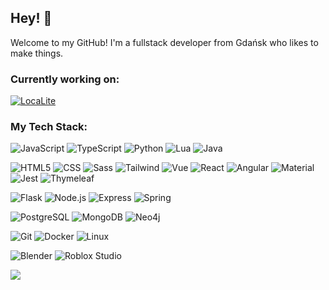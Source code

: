 ## Hey! 👋
Welcome to my GitHub! I'm a fullstack developer from Gdańsk who likes to make things.

### Currently working on:

[![LocaLite](https://github-readme-stats.vercel.app/api/pin/?username=oworob&repo=localite&show_owner=true)](https://github.com/oworob/localite)

### My Tech Stack:
![JavaScript](https://img.shields.io/badge/-JavaScript-c4af0c?style=for-the-badge&logo=javascript&logoColor=white)
![TypeScript](https://img.shields.io/badge/-TypeScript-3178C6?style=for-the-badge&logo=typescript&logoColor=white)
![Python](https://img.shields.io/badge/-Python-3776AB?style=for-the-badge&logo=python&logoColor=white)
![Lua](https://img.shields.io/badge/-Lua-2C2D72?style=for-the-badge&logo=lua&logoColor=white)
![Java](https://img.shields.io/badge/-Java-f89820?style=for-the-badge&logo=java&logoColor=white)

![HTML5](https://img.shields.io/badge/-HTML5-E34F26?style=for-the-badge&logo=html5&logoColor=white)
![CSS](https://img.shields.io/badge/-CSS-663399?style=for-the-badge&logo=css&logoColor=white)
![Sass](https://img.shields.io/badge/-Sass-CC6699?style=for-the-badge&logo=sass&logoColor=white)
![Tailwind](https://img.shields.io/badge/-Tailwind-06B6D4?style=for-the-badge&logo=tailwindcss&logoColor=white)
![Vue](https://img.shields.io/badge/-Vue-4FC08D?style=for-the-badge&logo=vuedotjs&logoColor=white)
![React](https://img.shields.io/badge/-React-46bfe0?style=for-the-badge&logo=react&logoColor=white)
![Angular](https://img.shields.io/badge/-Angular-c3002f?style=for-the-badge&logo=angular&logoColor=white)
![Material](https://img.shields.io/badge/-Material-757575?style=for-the-badge&logo=materialdesign&logoColor=white)
![Jest](https://img.shields.io/badge/-Jest-C21325?style=for-the-badge&logo=jest&logoColor=white)
![Thymeleaf](https://img.shields.io/badge/-Thymeleaf-005F0F?style=for-the-badge&logo=thymeleaf&logoColor=white)

![Flask](https://img.shields.io/badge/-Flask-000000?style=for-the-badge&logo=flask&logoColor=white)
![Node.js](https://img.shields.io/badge/-Node.js-5FA04E?style=for-the-badge&logo=nodedotjs&logoColor=white)
![Express](https://img.shields.io/badge/-Express-000000?style=for-the-badge&logo=express&logoColor=white)
![Spring](https://img.shields.io/badge/-Spring-6DB33F?style=for-the-badge&logo=spring&logoColor=white)

![PostgreSQL](https://img.shields.io/badge/-PostgreSQL-4169E1?style=for-the-badge&logo=postgresql&logoColor=white)
![MongoDB](https://img.shields.io/badge/-MongoDB-47A248?style=for-the-badge&logo=mongodb&logoColor=white)
![Neo4j](https://img.shields.io/badge/-Neo4j-4581C3?style=for-the-badge&logo=neo4j&logoColor=white)

![Git](https://img.shields.io/badge/-Git-F05032?style=for-the-badge&logo=git&logoColor=white)
![Docker](https://img.shields.io/badge/-Docker-2496ED?style=for-the-badge&logo=docker&logoColor=white)
![Linux](https://img.shields.io/badge/-Linux-deab14?style=for-the-badge&logo=linux&logoColor=white)

![Blender](https://img.shields.io/badge/-Blender-E87D0D?style=for-the-badge&logo=blender&logoColor=white)
![Roblox Studio](https://img.shields.io/badge/-Roblox_Studio-00A2FF?style=for-the-badge&logo=robloxstudio&logoColor=white)

<img align="center" src="https://github-readme-stats.vercel.app/api/top-langs/?username=oworob&layout=compact&theme=tokyonight&langs_count=6" />

